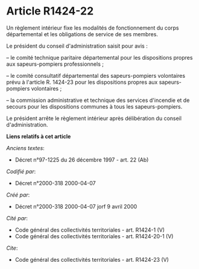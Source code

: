 # Article R1424-22

Un règlement intérieur fixe les modalités de fonctionnement du corps départemental et les obligations de service de ses
membres.

Le président du conseil d'administration saisit pour avis :

– le comité technique paritaire départemental pour les dispositions propres aux sapeurs-pompiers professionnels ;

– le comité consultatif départemental des sapeurs-pompiers volontaires prévu à l'article R. 1424-23 pour les dispositions
propres aux sapeurs-pompiers volontaires ;

– la commission administrative et technique des services d'incendie et de secours pour les dispositions communes à tous les
sapeurs-pompiers.

Le président arrête le règlement intérieur après délibération du conseil d'administration.

**Liens relatifs à cet article**

_Anciens textes_:

  - Décret n°97-1225 du 26 décembre 1997 - art. 22 (Ab)

_Codifié par_:

  - Décret n°2000-318 2000-04-07

_Créé par_:

  - Décret n°2000-318 2000-04-07 jorf 9 avril 2000

_Cité par_:

  - Code général des collectivités territoriales - art. R1424-1 (V)
  - Code général des collectivités territoriales - art. R1424-20-1 (V)

_Cite_:

  - Code général des collectivités territoriales - art. R1424-23 (V)
